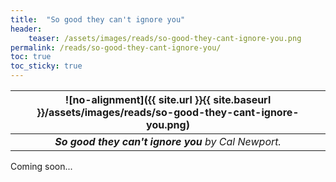 ```yaml
---
title:  "So good they can't ignore you"
header:
    teaser: /assets/images/reads/so-good-they-cant-ignore-you.png
permalink: /reads/so-good-they-cant-ignore-you/
toc: true
toc_sticky: true
---
```


| ![no-alignment]({{ site.url }}{{ site.baseurl }}/assets/images/reads/so-good-they-cant-ignore-you.png) |
|:--:|
| ***So good they can't ignore you*** *by Cal Newport.* |

Coming soon...
